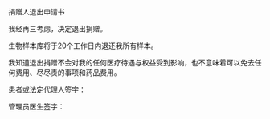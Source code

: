 捐赠人退出申请书

我经再三考虑，决定退出捐赠。

生物样本库将于20个工作日内退还我所有样本。

我知道退出捐赠不会对我的任何医疗待遇与权益受到影响，也不意味着可以免去任何费用、尽尽责的事项和药品费用。

患者或法定代理人签字：

管理员医生签字：